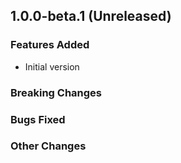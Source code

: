 ## 1.0.0-beta.1 (Unreleased)

### Features Added

- Initial version

### Breaking Changes

### Bugs Fixed

### Other Changes
